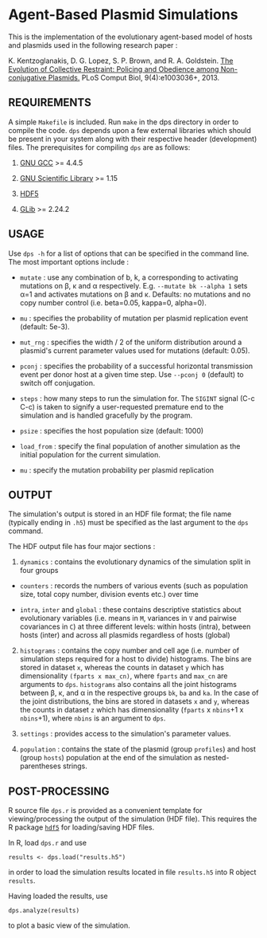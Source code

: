 Agent-Based Plasmid Simulations
===============================

This is the implementation of the evolutionary agent-based model of
hosts and plasmids used in the following research paper :

K. Kentzoglanakis, D. G. Lopez, S. P. Brown, and R. A. Goldstein. [The
Evolution of Collective Restraint: Policing and Obedience among
Non-conjugative
Plasmids.](http://dx.plos.org/10.1371/journal.pcbi.1003036) PLoS
Comput Biol, 9(4):e1003036+, 2013.



## REQUIREMENTS

A simple `Makefile` is included. Run `make` in the dps directory in
order to compile the code. `dps` depends upon a few external libraries
which should be present in your system along with their respective
header (development) files. The prerequisites for compiling `dps` are
as follows:

1. [GNU GCC](http://gcc.gnu.org) >= 4.4.5

2. [GNU Scientific Library](http://www.gnu.org/software/gsl) >= 1.15

3. [HDF5](http://www.hdfgroup.org/HDF5) 

4. [GLib](https://developer.gnome.org/glib/) >= 2.24.2



## USAGE

Use `dps -h` for a list of options that can be specified in the
command line. The most important options include :

* `mutate` : use any combination of b, k, a corresponding to
activating mutations on β, κ and α respectively. E.g. `--mutate bk
--alpha 1` sets α=1 and activates mutations on β and κ. Defaults: no
mutations and no copy number control (i.e. beta=0.05, kappa=0,
alpha=0).

* `mu` : specifies the probability of mutation per plasmid replication
      event (default: 5e-3).

* `mut_rng` : specifies the width / 2 of the uniform distribution
        around a plasmid's current parameter values used for mutations
        (default: 0.05).

* `pconj` : specifies the probability of a successful horizontal
      transmission event per donor host at a given time step. Use
      `--pconj 0` (default) to switch off conjugation.

* `steps` : how many steps to run the simulation for. The `SIGINT`
      signal (C-c C-c) is taken to signify a user-requested premature
      end to the simulation and is handled gracefully by the program.

* `psize` : specifies the host population size (default: 1000)

* `load_from` : specify the final population of another simulation as
     the initial population for the current simulation.

* `mu` : specify the mutation probability per plasmid replication



## OUTPUT


The simulation's output is stored in an HDF file format; the file name
(typically ending in `.h5`) must be specified as the last argument to
the `dps` command.

The HDF output file has four major sections :

1. `dynamics` : contains the evolutionary dynamics of the simulation
split in four groups

* `counters` : records the numbers of various events (such as
      population size, total copy number, division events etc.) over
      time

	
* `intra`, `inter` and `global` : these contains descriptive
      statistics about evolutionary variables (i.e. means in `M`,
      variances in `V` and pairwise covariances in `C`) at three
      different levels: within hosts (intra), between hosts (inter)
      and across all plasmids regardless of hosts (global)

2. `histograms` : contains the copy number and cell age (i.e. number
of simulation steps required for a host to divide) histograms. The
bins are stored in dataset `x`, whereas the counts in dataset `y`
which has dimensionality `(fparts x max_cn)`, where `fparts` and
`max_cn` are arguments to `dps`. `histograms` also contains all the
joint histograms between β, κ, and α in the respective groups `bk`,
`ba` and `ka`. In the case of the joint distributions, the bins are
stored in datasets `x` and `y`, whereas the counts in dataset `z`
which has dimensionality (`fparts` x `nbins`+1 x `nbins`+1), where
`nbins` is an argument to `dps`.

3. `settings` : provides access to the simulation's parameter values. 

4. `population` : contains the state of the plasmid (group `profiles`)
and host (group `hosts`) population at the end of the simulation as
nested-parentheses strings.




## POST-PROCESSING

R source file `dps.r` is provided as a convenient template for
viewing/processing the output of the simulation (HDF file). This
requires the R package
[`hdf5`](http://cran.r-project.org/web/packages/hdf5/index.html) for
loading/saving HDF files.

In R, load `dps.r` and use

    results <- dps.load("results.h5")

in order to load the simulation results located in file `results.h5`
into R object `results`. 

Having loaded the results, use

    dps.analyze(results)

to plot a basic view of the simulation. 

